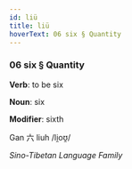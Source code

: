 ```yaml
---
id: liü
title: liü
hoverText: 06 six § Quantity
---
```


### 06 six § Quantity

**Verb**: to be six

**Noun**: six

**Modifier**: sixth

Gan 六 liuh /li̯oʊ̯/

*Sino-Tibetan Language Family*